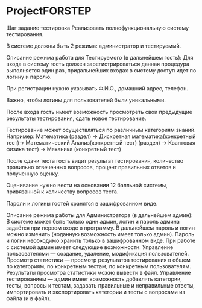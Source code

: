 # ProjectFORSTEP
Шаг задание теcтировка
Реализовать полнофункциональную систему тестирования.

В системе должны быть 2 режима: администратор и тестируемый.

Описание режима работа для Тестируемого (в дальнейшем гость):
Для входа в систему гость должен зарегистрироваться данная процедура выполняется один раз, придальнейших входах в систему доступ идет по логину и паролю.

При регистрации нужно указывать Ф.И.О., домашний адрес, телефон.

Важно, чтобы логины для пользователей были уникальными.

После входа гость имеет возможность просмотреть свои предыдущие результаты тестирования, сдать новое тестирование.

Тестирование может осуществляться по различным категориям знаний. Например: Математика (раздел) -> Дискретная математика(конкретный тест)-> Математический Анализ(конкретный тест) (раздел) -> Квантовая физика тест) -> Механика (конкретный тест)

После сдачи теста гость видит результат тестирования, количество правильно отвеченных вопросов, процент правильных ответов и полученную оценку.

Оценивание нужно вести на основании 12 балльной системы, привязанной к количеству вопросов теста.

Пароли и логины гостей хранятся в зашифрованном виде.

Описание режима работы для Администратора (в дальнейшем админ):
В системе может быть только один админ, логин и пароль админа задаётся при первом входе в программу.
В дальнейшем пароль и логин можно изменить (ноданную возможность имеет только админ).
Пароль и логин необходимо хранить только в зашифрованном виде.
При работе с системой админ имеет следующие возможности:
Управление пользователями — создание, удаление, модификация пользователей.
Просмотр статистики — просмотр результатов тестирования в общем по категориям, по конкретным тестам, по конкретным пользователям. Результаты просмотра статистики можно вывести в файл.
Управление тестированием — админ имеет возможность добавлять категории, тесты, вопросы к тестам, задавать правильные и неправильные ответы, импортировать и экспортировать категории и тесты с вопросами из файла (и в файл).
